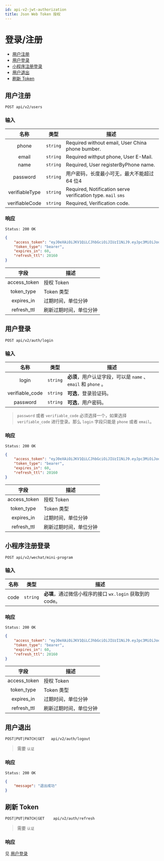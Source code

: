 ```yaml
---
id: api-v2-jwt-authorization
title: Json Web Token 授权
---
```


# 登录/注册

- [用户注册](#register)
- [用户登录](#login)
- [小程序注册登录](#miniprogram-login)
- [用户退出](#logout)
- [刷新 Token](#refresh)

<a name="register"></a>
## 用户注册 


```
POST api/v2/users
```

### 输入

| 名称 | 类型 | 描述 |
|:----:|:----:|----|
| phone | `string` |  Required without email, User China phone bumber. |
| email | `string` |  Required withput phone, User E-Mail.|
| name | `string`  | Required, User registerByPhone name. |
| password | `string`  |  用户密码，长度最小可无，最大不能超过 64 位4 |
| verifiableType | `string`  | Required, Notification serve verification type. `mail` `sms`|
| verifiableCode | `string`  | Required, Verification code.|


### 响应

```
Status: 200 OK
```
```json
{
    "access_token": "eyJ0eXAiOiJKV1QiLCJhbGciOiJIUzI1NiJ9.eyJpc3MiOiJodHRwOi8vcGx1cy5pby9hcGkvdjIvYXV0aC9sb2dpbiIsImlhdCI6MTUxNTU3NDE0MSwiZXhwIjoxNTE1NTc3NzQxLCJuYmYiOjE1MTU1NzQxNDEsImp0aSI6Imx1MWtFcDd1UjZpWnoxV3giLCJzdWIiOjEsInBydiI6IjQ4ZTQ1MzgzMWNlYmE1ZTU3YTQ3NWU2ODY0OWNmZGVlNmU5N2Q4ZDIifQ.0_u1dgb-rSr2o7nIx4Q1n1NNcr1LMAtgTbKsFFdUvmg",
    "token_type": "bearer",
    "expires_in": 60,
    "refresh_ttl": 20160
}
```

| 字段 | 描述 |
|:----:|----|
| access_token | 授权 Token |
| token_type | Token 类型 |
| expires_in | 过期时间，单位分钟 |
| refresh_ttl | 刷新过期时间，单位分钟 |




<a name="login"></a>
## 用户登录 

```
POST api/v2/auth/login
```

### 输入

| 名称 | 类型 | 描述 |
|:----:|:----:|----|
| login | `string` | **必须**，用户认证字段，可以是 `name` 、 `email` 和 `phone` 。 |
| verifiable_code | `string` | **可选**，登录验证码。 |
| password | `string` | **可选**，用户密码。 |


>`password` 或者 `verifiable_code` 必须选择一个，如果选择 `verifiable_code` 进行登录。那么 `login` 字段只能是 `phone` 或者 `email`。

### 响应

```
Status: 200 OK
```
```json
{
    "access_token": "eyJ0eXAiOiJKV1QiLCJhbGciOiJIUzI1NiJ9.eyJpc3MiOiJodHRwOi8vcGx1cy5pby9hcGkvdjIvYXV0aC9sb2dpbiIsImlhdCI6MTUxNTU3NDE0MSwiZXhwIjoxNTE1NTc3NzQxLCJuYmYiOjE1MTU1NzQxNDEsImp0aSI6Imx1MWtFcDd1UjZpWnoxV3giLCJzdWIiOjEsInBydiI6IjQ4ZTQ1MzgzMWNlYmE1ZTU3YTQ3NWU2ODY0OWNmZGVlNmU5N2Q4ZDIifQ.0_u1dgb-rSr2o7nIx4Q1n1NNcr1LMAtgTbKsFFdUvmg",
    "token_type": "bearer",
    "expires_in": 60,
    "refresh_ttl": 20160
}
```

| 字段 | 描述 |
|:----:|----|
| access_token | 授权 Token |
| token_type | Token 类型 |
| expires_in | 过期时间，单位分钟 |
| refresh_ttl | 刷新过期时间，单位分钟 |



<a name="miniprogram-login"></a>
## 小程序注册登录 

```
POST api/v2/wechat/mini-program
```

### 输入

| 名称 | 类型 | 描述 |
|:----:|:----:|----|
| code | `string` | **必填**，通过微信小程序的接口 `wx.login` 获取到的code。 |


### 响应

```
Status: 200 OK
```
```json
{
    "access_token": "eyJ0eXAiOiJKV1QiLCJhbGciOiJIUzI1NiJ9.eyJpc3MiOiJodHRwOi8vcGx1cy5pby9hcGkvdjIvYXV0aC9sb2dpbiIsImlhdCI6MTUxNTU3NDE0MSwiZXhwIjoxNTE1NTc3NzQxLCJuYmYiOjE1MTU1NzQxNDEsImp0aSI6Imx1MWtFcDd1UjZpWnoxV3giLCJzdWIiOjEsInBydiI6IjQ4ZTQ1MzgzMWNlYmE1ZTU3YTQ3NWU2ODY0OWNmZGVlNmU5N2Q4ZDIifQ.0_u1dgb-rSr2o7nIx4Q1n1NNcr1LMAtgTbKsFFdUvmg",
    "token_type": "bearer",
    "expires_in": 60,
    "refresh_ttl": 20160
}
```

| 字段 | 描述 |
|:----:|----|
| access_token | 授权 Token |
| token_type | Token 类型 |
| expires_in | 过期时间，单位分钟 |
| refresh_ttl | 刷新过期时间，单位分钟 |




<a name="logout"></a>
## 用户退出 

```
POST|PUT|PATCH|GET   api/v2/auth/logout
```

> 需要 `认证`

### 响应

```
Status: 200 OK
```
```json
{
    "message": "退出成功"
}
```

<a name="refresh"></a>
## 刷新 Token 

```
POST|PUT|PATCH|GET    api/v2/auth/refresh
```

> 需要 `认证`

### 响应

见 [用户登录](#login)
